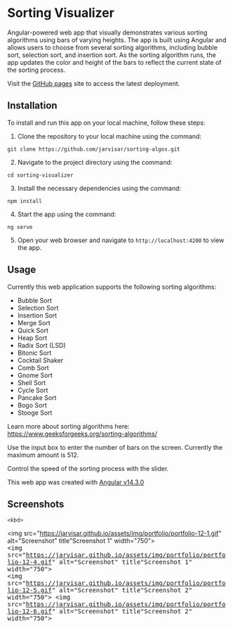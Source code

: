 # Sorting Visualizer

Angular-powered web app that visually demonstrates various sorting algorithms using bars of varying heights. The app is built using Angular and allows users to choose from several sorting algorithms, including bubble sort, selection sort, and insertion sort. As the sorting algorithm runs, the app updates the color and height of the bars to reflect the current state of the sorting process.

Visit the [GitHub pages](https://jarvisar.github.io/sorting-algos/) site to access the latest deployment.


## Installation

To install and run this app on your local machine, follow these steps:

1. Clone the repository to your local machine using the command:

`git clone https://github.com/jarvisar/sorting-algos.git`

2. Navigate to the project directory using the command:

`cd sorting-visualizer`

3. Install the necessary dependencies using the command:

`npm install`

4. Start the app using the command:

`ng serve`

5. Open your web browser and navigate to `http://localhost:4200` to view the app.

## Usage

Currently this web application supports the following sorting algorithms:


-  Bubble Sort
-   Selection Sort
-   Insertion Sort
-   Merge Sort
-   Quick Sort
-   Heap Sort
-   Radix Sort (LSD)
-   Bitonic Sort
-   Cocktail Shaker
-   Comb Sort
-   Gnome Sort
-   Shell Sort
-   Cycle Sort
-   Pancake Sort
-   Bogo Sort
-   Stooge Sort

Learn more about sorting algorithms here: https://www.geeksforgeeks.org/sorting-algorithms/

Use the input box to enter the number of bars on the screen. Currently the maximum amount is 512. 

Control the speed of the sorting process with the slider.

This web app was created with [Angular v14.3.0](https://angular.io/)

## Screenshots

<p align="center">
  
    <kbd>
  <img src="https://jarvisar.github.io/assets/img/portfolio/portfolio-12-1.gif" alt="Screenshot" title"Screenshot 1" width="750">
   </kbd>
  <br>
  <kbd>
  <img src="https://jarvisar.github.io/assets/img/portfolio/portfolio-12-4.gif" alt="Screenshot" title"Screenshot 1" width="750">
   </kbd>
<br>
  <kbd>
  <img src="https://jarvisar.github.io/assets/img/portfolio/portfolio-12-5.gif" alt="Screenshot" title"Screenshot 2" width="750">
   </kbd>
    <kbd>
  <img src="https://jarvisar.github.io/assets/img/portfolio/portfolio-12-6.gif" alt="Screenshot" title"Screenshot 2" width="750">
   </kbd>
</p>

